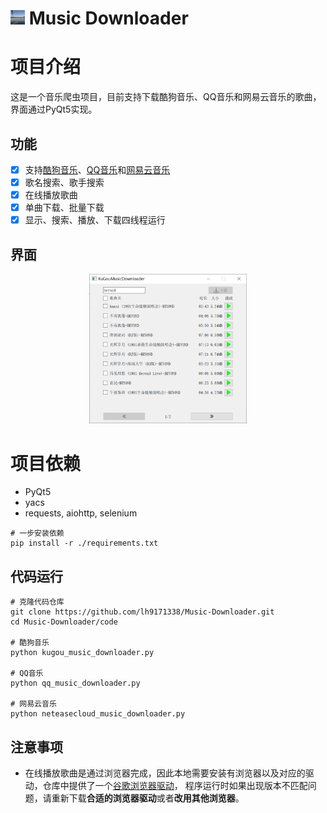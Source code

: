 [<img height="23" src="https://raw.githubusercontent.com/lh9171338/Outline/master/icon.jpg"/>](https://github.com/lh9171338/Outline) Music Downloader
===

# 项目介绍
这是一个音乐爬虫项目，目前支持下载酷狗音乐、QQ音乐和网易云音乐的歌曲，界面通过PyQt5实现。

## 功能

- [x] 支持[酷狗音乐](code/kugou_music_downloader.py)、[QQ音乐](code/qq_music_downloader.py)和[网易云音乐](code/neteasecloud_music_downloader.py)
- [x] 歌名搜索、歌手搜索
- [x] 在线播放歌曲
- [x] 单曲下载、批量下载
- [x] 显示、搜索、播放、下载四线程运行

## 界面
<p align="center">
  <img width="50%" src="figure/UI.png"/>
</p>

# 项目依赖

- PyQt5
- yacs
- requests, aiohttp, selenium

```shell
# 一步安装依赖
pip install -r ./requirements.txt
```

## 代码运行
```shell
# 克隆代码仓库
git clone https://github.com/lh9171338/Music-Downloader.git
cd Music-Downloader/code

# 酷狗音乐
python kugou_music_downloader.py

# QQ音乐
python qq_music_downloader.py

# 网易云音乐
python neteasecloud_music_downloader.py
```

## 注意事项

- 在线播放歌曲是通过浏览器完成，因此本地需要安装有浏览器以及对应的驱动，仓库中提供了一个[谷歌浏览器驱动](tool)，
  程序运行时如果出现版本不匹配问题，请重新下载**合适的浏览器驱动**或者**改用其他浏览器**。
